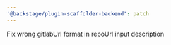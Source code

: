 ```yaml
---
'@backstage/plugin-scaffolder-backend': patch
---
```


Fix wrong gitlabUrl format in repoUrl input description
